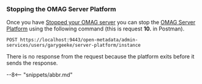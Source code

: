 <!-- SPDX-License-Identifier: CC-BY-4.0 -->
<!-- Copyright Contributors to the ODPi Egeria project. -->

### Stopping the OMAG Server Platform

Once you have [Stopped your OMAG server](/education/tutorials/omag-server-tutorial/task-stopping-omag-server) you can stop the [OMAG Server Platform](/concepts/omag-server-platform) using the following command (this is request **10.** in Postman).

```
POST https://localhost:9443/open-metadata/admin-services/users/garygeeke/server-platform/instance
```

There is no response from the request because the platform exits before it sends the response.

--8<-- "snippets/abbr.md"
